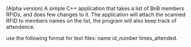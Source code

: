 (Alpha version)
A simple C++ application that takes a list of BnB members RFIDs, and does few changes to it. The application will attach 
the scanned RFID to members names on the list, the program will also keep track of attendence.

use the following format for text files: name id_number times_attended.

